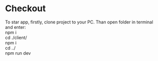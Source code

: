 # Checkout
To star app, firstly, clone project to your PC. Than open folder in terminal and enter: <br/>
npm i <br/>
cd ./client/ <br/>
npm i <br/>
cd ../ <br/>
npm run dev <br/>
